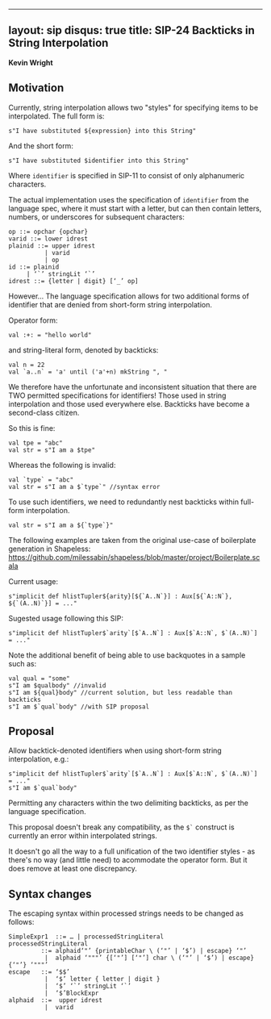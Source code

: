 
---
layout: sip
disqus: true
title: SIP-24 Backticks in String Interpolation
---

**Kevin Wright**

## Motivation ##

Currently, string interpolation allows two "styles" for specifying items to be interpolated.  The full form is:

    s"I have substituted ${expression} into this String"

And the short form:

    s"I have substituted $identifier into this String"

Where `identifier` is specified in SIP-11 to consist of only alphanumeric characters.

The actual implementation uses the specification of `identifier` from the language spec, where it must start with a letter, but can then contain letters, numbers, or underscores for subsequent characters:

    op ::= opchar {opchar}
    varid ::= lower idrest
    plainid ::= upper idrest
              | varid
              | op
    id ::= plainid
         | ‘`’ stringLit ‘`’
    idrest ::= {letter | digit} [‘_’ op]

However... The language specification allows for two additional forms of identifier that are denied from short-form string interpolation.

Operator form:

    val :+: = "hello world"

and string-literal form, denoted by backticks:

    val n = 22
    val `a..n` = 'a' until ('a'+n) mkString ", "

We therefore have the unfortunate and inconsistent situation that there are TWO permitted specifications for identifiers!  Those used in string interpolation and those used everywhere else.  Backticks have become a second-class citizen.

So this is fine:

    val tpe = "abc"
    val str = s"I am a $tpe"

Whereas the following is invalid:

    val `type` = "abc"
    val str = s"I am a $`type`" //syntax error

To use such identifiers, we need to redundantly nest backticks within full-form interpolation.

    val str = s"I am a ${`type`}"


The following examples are taken from the original use-case of boilerplate generation in Shapeless:
https://github.com/milessabin/shapeless/blob/master/project/Boilerplate.scala


Current usage:

    s"implicit def hlistTupler${arity}[${`A..N`}] : Aux[${`A::N`}, ${`(A..N)`}] = ..."

Sugested usage following this SIP:

    s"implicit def hlistTupler$`arity`[$`A..N`] : Aux[$`A::N`, $`(A..N)`] = ..."

Note the additional benefit of being able to use backquotes in a sample such as:

    val qual = "some"
    s"I am $qualbody" //invalid
    s"I am ${qual}body" //current solution, but less readable than backticks
    s"I am $`qual`body" //with SIP proposal


## Proposal ##

Allow backtick-denoted identifiers when using short-form string interpolation, e.g.:

    s"implicit def hlistTupler$`arity`[$`A..N`] : Aux[$`A::N`, $`(A..N)`] = ..."
    s"I am $`qual`body"

Permitting any characters within the two delimiting backticks, as per the language specification.

This proposal doesn't break any compatibility, as the `` $` `` construct is currently an error within interpolated strings.

It doesn't go all the way to a full unification of the two identifier styles - as there's no way (and little need) to acommodate the operator form.  But it does remove at least one discrepancy.


## Syntax changes ##

The escaping syntax within processed strings needs to be changed as follows:

    SimpleExpr1  ::= … | processedStringLiteral
    processedStringLiteral
             ::= alphaid‘"’ {printableChar \ (‘"’ | ‘$’) | escape} ‘"’ 
              |  alphaid ‘"""’ {[‘"’] [‘"’] char \ (‘"’ | ‘$’) | escape} {‘"’} ‘"""’
    escape   ::= ‘$$’ 
              |  ‘$’ letter { letter | digit } 
              |  ‘$’ ‘`’ stringLit ‘`’
              |  ‘$’BlockExpr
    alphaid  ::=  upper idrest
              |  varid



